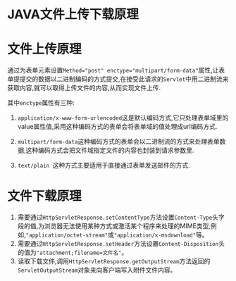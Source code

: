 # JAVA文件上传下载原理

# 文件上传原理

通过为表单元素设置`Method="post" enctype="multipart/form-data"`属性,让表单提提交的数据以二进制编码的方式提交,在接受此请求的`Servlet`中用二进制流来获取内容,就可以取得上传文件的内容,从而实现文件上传.

其中`enctype`属性有三种:

1. `application/x-www-form-urlencoded`这是默认编码方式,它只处理表单域里的value属性值,采用这种编码方式的表单会将表单域的值处理成url编码方式.

2. `multipart/form-data`这种编码方式的表单会以二进制流的方式来处理表单数据,这种编码方式会把文件域指定文件的内容也封装到请求参数里.

3. `text/plain `这种方式主要适用于直接通过表单发送邮件的方式.
   


# 文件下载原理

1. 需要通过`HttpServletResponse.setContentType`方法设置`Content-Type`头字段的值,为浏览器无法使用某种方式或激活某个程序来处理的MIME类型,例如,`"application/octet-stream"`或`"application/x-msdownload"`等。
2. 需要通过`HttpServletResponse.setHeader`方法设置`Content-Disposition`头的值为`"attachment;filename=文件名"`。
3. 读取下载文件,调用`HttpServletResponse.getOutputStream`方法返回的`ServletOutputStream`对象来向客户端写入附件文件内容。
   